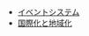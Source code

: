 - [イベントシステム](https://book.cakephp.org/3.0/ja/core-libraries/events.html)
- [国際化と地域化](https://book.cakephp.org/3.0/ja/core-libraries/internationalization-and-localization.html)
